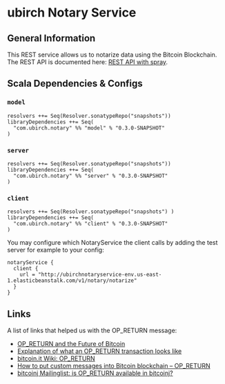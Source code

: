 # ubirch Notary Service

## General Information

This REST service allows us to notarize data using the Bitcoin Blockchain. The REST API is documented here: 
[REST API with spray](./rest-spray.html).

## Scala Dependencies & Configs

### `model`

    resolvers ++= Seq(Resolver.sonatypeRepo("snapshots"))
    libraryDependencies ++= Seq(
      "com.ubirch.notary" %% "model" % "0.3.0-SNAPSHOT"
    )

### `server`

    resolvers ++= Seq(Resolver.sonatypeRepo("snapshots"))
    libraryDependencies ++= Seq(
      "com.ubirch.notary" %% "server" % "0.3.0-SNAPSHOT"
    )

### `client`

    resolvers ++= Seq(Resolver.sonatypeRepo("snapshots") )
    libraryDependencies ++= Seq(
      "com.ubirch.notary" %% "client" % "0.3.0-SNAPSHOT"
    )

You may configure which NotaryService the client calls by adding the test server for example to your config:

    notaryService {
      client {
        url = "http://ubirchnotaryservice-env.us-east-1.elasticbeanstalk.com/v1/notary/notarize"
      }
    }

## Links

A list of links that helped us with the OP_RETURN message:

* [OP_RETURN and the Future of Bitcoin](http://bitzuma.com/posts/op-return-and-the-future-of-bitcoin/)
* [Explanation of what an OP_RETURN transaction looks like](https://bitcoin.stackexchange.com/questions/29554/explanation-of-what-an-op-return-transaction-looks-like)
* [bitcoin.it Wiki: OP_RETURN](https://en.bitcoin.it/wiki/OP_RETURN)
* [How to put custom messages into Bitcoin blockchain – OP_RETURN](https://www.wlangiewicz.com/2014/10/24/how-to-put-custom-messages-into-bitcoin-blockchain-op_return/)
* [bitcoinj Mailinglist: is OP_RETURN available in bitcoinj?](https://groups.google.com/forum/?fromgroups#!topic/bitcoinj/766ZhvJjIqM)
